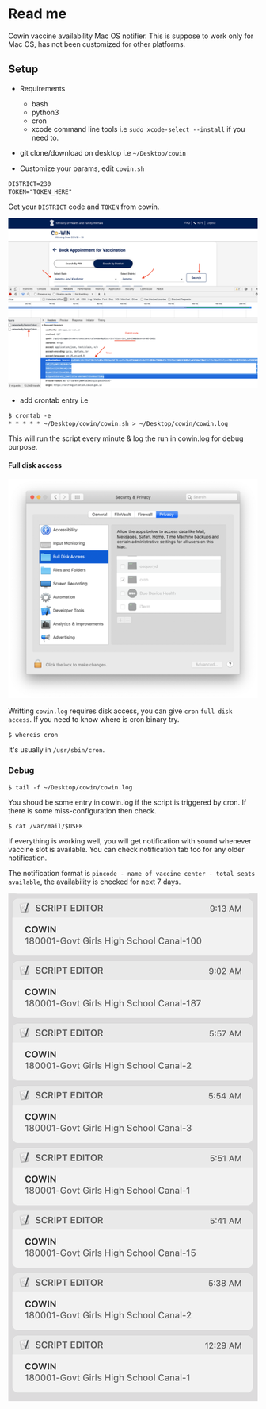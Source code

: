 # Read me

Cowin vaccine availability Mac OS notifier. This is suppose to work only for Mac OS, has not been customized for other platforms.

## Setup
- Requirements
	- bash
	- python3
	- cron
	- xcode command line tools i.e `sudo xcode-select --install` if you need to.

- git clone/download on desktop i.e `~/Desktop/cowin`
- Customize your params, edit `cowin.sh`

```
DISTRICT=230
TOKEN="TOKEN_HERE"
```

Get your `DISTRICT` code and `TOKEN` from cowin.

![Alt text](cowin.png "Cowin")

- add crontab entry i.e

```
$ crontab -e
* * * * * ~/Desktop/cowin/cowin.sh > ~/Desktop/cowin/cowin.log
```

This will run the script every minute & log the run in cowin.log for debug purpose.


#### Full disk access

![Alt text](full-disk-access.png "Full Disk Access")

Writting `cowin.log` requires disk access, you can give `cron` `full disk access`. If you need to know where is cron binary try.

```
$ whereis cron
```

It's usually in `/usr/sbin/cron`.


### Debug
```
$ tail -f ~/Desktop/cowin/cowin.log
```

You shoud be some entry in cowin.log if the script is triggered by cron. If there is some miss-configuration then check.

```
$ cat /var/mail/$USER
```

If everything is working well, you will get notification with sound whenever vaccine slot is available. You can check notification tab too for any older notification.

The notification format is `pincode - name of vaccine center - total seats available`, the availability is checked for next 7 days.

![Alt text](notification-tab.png "Notification tab")
